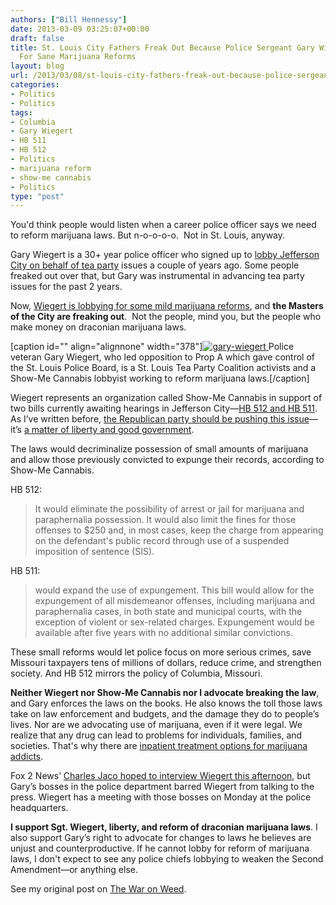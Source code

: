 ```yaml
---
authors: ["Bill Hennessy"]
date: 2013-03-09 03:25:07+00:00
draft: false
title: St. Louis City Fathers Freak Out Because Police Sergeant Gary Wiegert Lobbies
  For Sane Marijuana Reforms
layout: blog
url: /2013/03/08/st-louis-city-fathers-freak-out-because-police-sergeant-gary-wiegert-lobbies-for-sane-marijuana-reforms/
categories:
- Politics
- Politics
tags:
- Columbia
- Gary Wiegert
- HB 511
- HB 512
- Politics
- marijuana reform
- show-me cannabis
- Politics
type: "post"
---
```


You'd think people would listen when a career police officer says we need to reform marijuana laws. But n-o-o-o-o.  Not in St. Louis, anyway.

Gary Wiegert is a 30+ year police officer who signed up to [lobby Jefferson City on behalf of tea party](https://hennessysview.com/2011/03/27/does-the-tea-party-need-a-lobbyist/) issues a couple of years ago. Some people freaked out over that, but Gary was instrumental in advancing tea party issues for the past 2 years.

Now, [Wiegert is lobbying for some mild marijuana reforms](https://www.stltoday.com/news/local/columns/bill-mcclellan/bill-mcclellan-ready-to-roll-a-joint-so-i-can/article_527612ec-e681-5db3-9d66-30d8fbd67e87.html), and **the Masters of the City are freaking out**.  Not the people, mind you, but the people who make money on draconian marijuana laws.

[caption id="" align="alignnone" width="378"][![gary-wiegert](https://hennessysview.com/wp-content/uploads/2013/03/gary-wiegert_thumb.jpg)
](https://hennessysview.com/wp-content/uploads/2013/03/gary-wiegert.jpg) Police veteran Gary Wiegert, who led opposition to Prop A which gave control of the St. Louis Police Board, is a St. Louis Tea Party Coalition activists and a Show-Me Cannabis lobbyist working to reform marijuana laws.[/caption]

Wiegert represents an organization called Show-Me Cannabis in support of two bills currently awaiting hearings in Jefferson City—[HB 512 and HB 511](https://legalize.nationalcannabiscoalition.com/page/speakout/support-decriminalization-and-expungement-in-missouri-). As I’ve written before, [the Republican party should be pushing this issue](https://hennessysview.com/2013/02/27/weednesday-post-why-the-gop-needs-to-champion-marijuana-law-reform/)—it’s [a matter of liberty and good government](https://hennessysview.com/2013/01/01/its-time-to-end-war-on-weed/).

The laws would decriminalize possession of small amounts of marijuana and allow those previously convicted to expunge their records, according to Show-Me Cannabis.

HB 512:



> It would eliminate the possibility of arrest or jail for marijuana and paraphernalia possession. It would also limit the fines for those offenses to $250 and, in most cases, keep the charge from appearing on the defendant's public record through use of a suspended imposition of sentence (SIS).



HB 511:



> would expand the use of expungement. This bill would allow for the expungement of all misdemeanor offenses, including marijuana and paraphernalia cases, in both state and municipal courts, with the exception of violent or sex-related charges. Expungement would be available after five years with no additional similar convictions.



These small reforms would let police focus on more serious crimes, save Missouri taxpayers tens of millions of dollars, reduce crime, and strengthen society. And HB 512 mirrors the policy of Columbia, Missouri.

**Neither Wiegert nor Show-Me Cannabis nor I advocate breaking the law**, and Gary enforces the laws on the books. He also knows the toll those laws take on law enforcement and budgets, and the damage they do to people’s lives. Nor are we advocating use of marijuana, even if it were legal. We realize that any drug can lead to problems for individuals, families, and societies. That's why there are [inpatient treatment options for marijuana addicts](https://www.drugtreatment.com/topics/choose-a-top-inpatient-marijuana-treatment-rehab/).

Fox 2 News’ [Charles Jaco hoped to interview Wiegert this afternoon](https://fox2now.com/2013/03/08/st-louis-officer-lobbying-to-legalize-marijuana-lands-in-hot-water/), but Gary’s bosses in the police department barred Wiegert from talking to the press. Wiegert has a meeting with those bosses on Monday at the police headquarters.

**I support Sgt. Wiegert, liberty, and reform of draconian marijuana laws**. I also support Gary’s right to advocate for changes to laws he believes are unjust and counterproductive. If he cannot lobby for reform of marijuana laws, I don't expect to see any police chiefs lobbying to weaken the Second Amendment—or anything else.

See my original post on [The War on Weed](https://hennessysview.com/2013/01/01/its-time-to-end-war-on-weed/).


